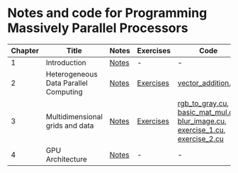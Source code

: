 # Notes and code for Programming Massively Parallel Processors

| Chapter | Title | Notes | Exercises | Code |
| --- | --- | --- | --- | --- |
| 1 | Introduction | [Notes](1_Introduction/notes.md) | - | - |
| 2 | Heterogeneous Data Parallel Computing | [Notes](2_Heterogenous_data_parallel_computing/notes_exercises.md) | [Exercises](2_Heterogenous_data_parallel_computing/exercises.md) | [vector_addition.cu](2_Heterogenous_data_parallel_computing/code/vector_addition.cu) |
| 3 | Multidimensional grids and data | [Notes](3_Multidimensional_grids_and_data/notes.md) | [Exercises](3_Multidimensional_grids_and_data/exercises.md) | [rgb_to_gray.cu](3_Multidimensional_grids_and_data/code/rgb_to_gray.cu), [basic_mat_mul.cu](3_Multidimensional_grids_and_data/code/basic_mat_mul.cu), [blur_image.cu](3_Multidimensional_grids_and_data/code/blur_image.cu), [exercise_1.cu](3_Multidimensional_grids_and_data/code/exercise_1.cu), [exercise_2.cu](3_Multidimensional_grids_and_data/code/exercise_2.cu)|
| 4 | GPU Architecture | [Notes](4_GPU_Architecture/notes.md) | - | - |